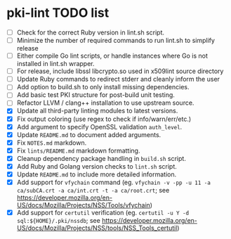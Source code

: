 # pki-lint TODO list

- [ ] Check for the correct Ruby version in lint.sh script.
- [ ] Minimize the number of required commands to run lint.sh to simplify release
- [ ] Either compile Go lint scripts, or handle instances where Go is not installed in lint.sh wrapper.
- [ ] For release, include libssl libcrypto.so used in x509lint source directory
- [ ] Update Ruby commands to redirect stderr and cleanly inform the user
- [ ] Add option to build.sh to only install missing dependencies.
- [ ] Add basic test PKI structure for post-build unit testing.
- [ ] Refactor LLVM / clang++ installation to use upstream source.
- [x] Update all third-party linting modules to latest versions.
- [x] Fix output coloring (use regex to check if info/warn/err/etc.)
- [x] Add argument to specify OpenSSL validation ```auth_level```.
- [x] Update ```README.md``` to document added arguments.
- [x] Fix ```NOTES.md``` markdown.
- [x] Fix ```lints/README.md``` markdown formatting.
- [x] Cleanup dependency package handling in ```build.sh``` script.
- [x] Add Ruby and Golang version checks to ```lint.sh``` script.
- [x] Update ```README.md``` to include more detailed information.
- [x] Add support for ```vfychain``` command (eg. ```vfychain -v -pp -u 11 -a ca/subCA.crt -a ca/int.crt -t -a ca/root.crt```; see https://developer.mozilla.org/en-US/docs/Mozilla/Projects/NSS/Tools/vfychain)
- [x] Add support for ```certutil``` verification (eg. ```certutil -u Y -d sql:${HOME}/.pki/nssdb```; see https://developer.mozilla.org/en-US/docs/Mozilla/Projects/NSS/tools/NSS_Tools_certutil)
